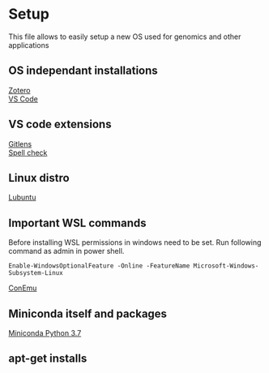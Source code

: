 # Setup 
This file allows to easily setup a new OS used for genomics and other applications
## OS independant installations
[Zotero](https://www.zotero.org/download/)  
[VS Code](https://code.visualstudio.com/)

## VS code extensions
[Gitlens](https://marketplace.visualstudio.com/items?itemName=eamodio.gitlens)  
[Spell check](https://marketplace.visualstudio.com/items?itemName=streetsidesoftware.code-spell-checker)

## Linux distro
[Lubuntu](https://lubuntu.net/)

## Important WSL commands
Before installing WSL permissions in windows need to be set. Run following command as admin in power shell.
```
Enable-WindowsOptionalFeature -Online -FeatureName Microsoft-Windows-Subsystem-Linux
```  
[ConEmu](https://www.fosshub.com/ConEmu.html)
## Miniconda itself and packages
[Miniconda Python 3.7](https://docs.conda.io/en/latest/miniconda.html)


## apt-get installs

